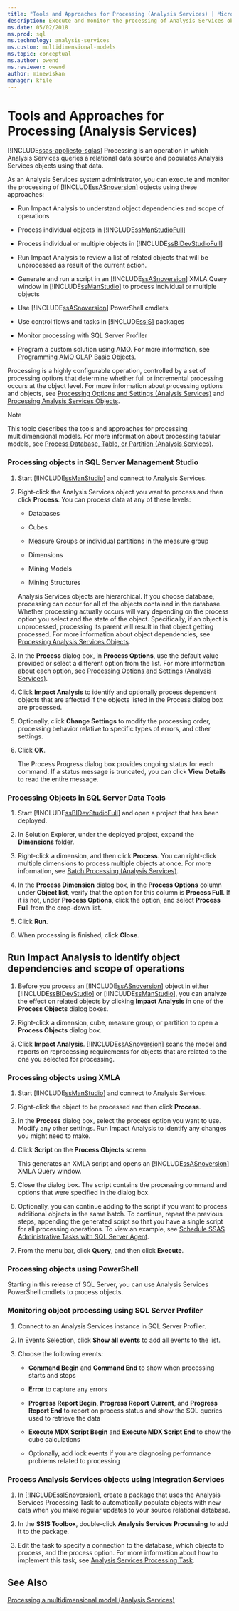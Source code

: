 ```yaml
---
title: "Tools and Approaches for Processing (Analysis Services) | Microsoft Docs"
description: Execute and monitor the processing of Analysis Services objects to query a relational data source and populate objects using that data.
ms.date: 05/02/2018
ms.prod: sql
ms.technology: analysis-services
ms.custom: multidimensional-models
ms.topic: conceptual
ms.author: owend
ms.reviewer: owend
author: minewiskan
manager: kfile
---
```

# Tools and Approaches for Processing (Analysis Services)
[!INCLUDE[ssas-appliesto-sqlas](../includes/ssas-appliesto-sqlas.md)]
  Processing is an operation in which Analysis Services queries a relational data source and populates Analysis Services objects using that data.  
  
 As an Analysis Services system administrator, you can execute and monitor the processing of [!INCLUDE[ssASnoversion](../includes/ssasnoversion-md.md)] objects using these approaches:  
  
-   Run Impact Analysis to understand object dependencies and scope of operations  
  
-   Process individual objects in [!INCLUDE[ssManStudioFull](../includes/ssmanstudiofull-md.md)]  
  
-   Process individual or multiple objects in [!INCLUDE[ssBIDevStudioFull](../includes/ssbidevstudiofull-md.md)]  
  
-   Run Impact Analysis to review a list of related objects that will be unprocessed as result of the current action.  
  
-   Generate and run a script in an [!INCLUDE[ssASnoversion](../includes/ssasnoversion-md.md)] XMLA Query window in [!INCLUDE[ssManStudio](../includes/ssmanstudio-md.md)] to process individual or multiple objects  
  
-   Use [!INCLUDE[ssASnoversion](../includes/ssasnoversion-md.md)] PowerShell cmdlets  
  
-   Use control flows and tasks in [!INCLUDE[ssIS](../includes/ssis-md.md)] packages  
  
-   Monitor processing with SQL Server Profiler  
  
-   Program a custom solution using AMO. For more information, see [Programming AMO OLAP Basic Objects](../amo/programming-amo-olap-basic-objects.md).  
  
 Processing is a highly configurable operation, controlled by a set of processing options that determine whether full or incremental processing occurs at the object level. For more information about processing options and objects, see [Processing Options and Settings &#40;Analysis Services&#41;](../../analysis-services/multidimensional-models/processing-options-and-settings-analysis-services.md) and [Processing Analysis Services Objects](../../analysis-services/multidimensional-models/processing-analysis-services-objects.md).  
  
> [!NOTE]  
>  This topic describes the tools and approaches for processing multidimensional models. For more information about processing tabular models, see [Process Database, Table, or Partition &#40;Analysis Services&#41;](../../analysis-services/tabular-models/process-database-table-or-partition-analysis-services.md).  
  
### Processing objects in SQL Server Management Studio  
  
1.  Start [!INCLUDE[ssManStudio](../includes/ssmanstudio-md.md)] and connect to Analysis Services.  
  
2.  Right-click the Analysis Services object you want to process and then click **Process**. You can process data at any of these levels:  
  
    -   Databases  
  
    -   Cubes  
  
    -   Measure Groups or individual partitions in the measure group  
  
    -   Dimensions  
  
    -   Mining Models  
  
    -   Mining Structures  
  
     Analysis Services objects are hierarchical. If you choose database, processing can occur for all of the objects contained in the database. Whether processing actually occurs will vary depending on the process option you select and the state of the object. Specifically, if an object is unprocessed, processing its parent will result in that object getting processed. For more information about object dependencies, see [Processing Analysis Services Objects](../../analysis-services/multidimensional-models/processing-analysis-services-objects.md).  
  
3.  In the **Process** dialog box, in **Process Options**, use the default value provided or select a different option from the list. For more information about each option, see [Processing Options and Settings &#40;Analysis Services&#41;](../../analysis-services/multidimensional-models/processing-options-and-settings-analysis-services.md).  
  
4.  Click **Impact Analysis** to identify and optionally process dependent objects that are affected if the objects listed in the Process dialog box are processed.  
  
5.  Optionally, click **Change Settings** to modify the processing order, processing behavior relative to specific types of errors, and other settings.  
  
6.  Click **OK**.  
  
     The Process Progress dialog box provides ongoing status for each command. If a status message is truncated, you can click **View Details** to read the entire message.  
  
### Processing Objects in SQL Server Data Tools  
  
1.  Start [!INCLUDE[ssBIDevStudioFull](../includes/ssbidevstudiofull-md.md)] and open a project that has been deployed.  
  
2.  In Solution Explorer, under the deployed project, expand the **Dimensions** folder.  
  
3.  Right-click a dimension, and then click **Process**. You can right-click multiple dimensions to process multiple objects at once. For more information, see [Batch Processing &#40;Analysis Services&#41;](../../analysis-services/multidimensional-models/batch-processing-analysis-services.md).  
  
4.  In the **Process Dimension** dialog box, in the **Process Options** column under **Object list**, verify that the option for this column is **Process Full**. If it is not, under **Process Options**, click the option, and select **Process Full** from the drop-down list.  
  
5.  Click **Run**.  
  
6.  When processing is finished, click **Close**.  
  
##  <a name="bkmk_impactanalysis"></a> Run Impact Analysis to identify object dependencies and scope of operations  
  
1.  Before you process an [!INCLUDE[ssASnoversion](../includes/ssasnoversion-md.md)] object in either [!INCLUDE[ssBIDevStudio](../includes/ssbidevstudio-md.md)] or [!INCLUDE[ssManStudio](../includes/ssmanstudio-md.md)], you can analyze the effect on related objects by clicking **Impact Analysis** in one of the **Process Objects** dialog boxes.  
  
2.  Right-click a dimension, cube, measure group, or partition to open a **Process Objects** dialog box.  
  
3.  Click **Impact Analysis**. [!INCLUDE[ssASnoversion](../includes/ssasnoversion-md.md)] scans the model and reports on reprocessing requirements for objects that are related to the one you selected for processing.  
  
### Processing objects using XMLA  
  
1.  Start [!INCLUDE[ssManStudio](../includes/ssmanstudio-md.md)] and connect to Analysis Services.  
  
2.  Right-click the object to be processed and then click **Process**.  
  
3.  In the **Process** dialog box, select the process option you want to use. Modify any other settings. Run Impact Analysis to identify any changes you might need to make.  
  
4.  Click **Script** on the **Process Objects** screen.  
  
     This generates an XMLA script and opens an [!INCLUDE[ssASnoversion](../includes/ssasnoversion-md.md)] XMLA Query window.  
  
5.  Close the dialog box. The script contains the processing command and options that were specified in the dialog box.  
  
6.  Optionally, you can continue adding to the script if you want to process additional objects in the same batch. To continue, repeat the previous steps, appending the generated script so that you have a single script for all processing operations. To view an example, see [Schedule SSAS Administrative Tasks with SQL Server Agent](../../analysis-services/instances/schedule-ssas-administrative-tasks-with-sql-server-agent.md).  
  
7.  From the menu bar, click **Query**, and then click **Execute**.  
  
### Processing objects using PowerShell  
  
Starting in this release of SQL Server, you can use Analysis Services PowerShell cmdlets to process objects.   
 
  
### Monitoring object processing using SQL Server Profiler  
  
1.  Connect to an Analysis Services instance in SQL Server Profiler.  
  
2.  In Events Selection, click **Show all events** to add all events to the list.  
  
3.  Choose the following events:  
  
    -   **Command Begin** and **Command End** to show when processing starts and stops  
  
    -   **Error** to capture any errors  
  
    -   **Progress Report Begin**, **Progress Report Current**, and **Progress Report End** to report on process status and show the SQL queries used to retrieve the data  
  
    -   **Execute MDX Script Begin** and **Execute MDX Script End** to show the cube calculations  
  
    -   Optionally, add lock events if you are diagnosing performance problems related to processing  
  
### Process Analysis Services objects using Integration Services  
  
1.  In [!INCLUDE[ssISnoversion](../includes/ssisnoversion-md.md)], create a package that uses the Analysis Services Processing Task to automatically populate objects with new data when you make regular updates to your source relational database.  
  
2.  In the **SSIS Toolbox**, double-click **Analysis Services Processing** to add it to the package.  
  
3.  Edit the task to specify a connection to the database, which objects to process, and the process option. For more information about how to implement this task, see [Analysis Services Processing Task](/sql/integration-services/control-flow/analysis-services-processing-task).  
  
## See Also  
 [Processing a multidimensional model &#40;Analysis Services&#41;](../../analysis-services/multidimensional-models/processing-a-multidimensional-model-analysis-services.md)  
  
